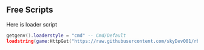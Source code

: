 Free Scripts
-------------------------------
Here is loader script
```lua
getgenv().loaderstyle = "cmd" -- Cmd/Default
loadstring(game:HttpGet("https://raw.githubusercontent.com/skyDevO01/rblx_scripts/refs/heads/main/loader.lua"))()
```
